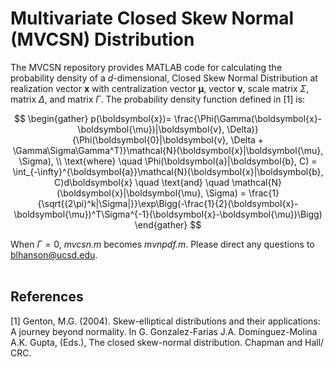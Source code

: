# Multivariate Closed Skew Normal (MVCSN) Distribution 
The MVCSN repository provides MATLAB code for calculating the probability density of a *d*-dimensional, Closed Skew Normal Distribution at realization vector $\boldsymbol{x}$ with centralization vector $\boldsymbol{\mu}$, vector $\boldsymbol{v}$, scale matrix $\Sigma$, matrix $\Delta$, and matrix $\Gamma$. The probability density function defined in [1] is:  <br>

$$
\begin{gather}
    p(\boldsymbol{x})= \frac{\Phi(\Gamma(\boldsymbol{x}-\boldsymbol{\mu})|\boldsymbol{v}, \Delta)}{\Phi(\boldsymbol{0}|\boldsymbol{v}, \Delta + \Gamma\Sigma\Gamma^T)}\mathcal{N}(\boldsymbol{x}|\boldsymbol{\mu}, \Sigma),
    \\ 
    \text{where} \quad \Phi(\boldsymbol{a}|\boldsymbol{b}, C) = \int_{-\infty}^{\boldsymbol{a}}\mathcal{N}(\boldsymbol{x}|\boldsymbol{b}, C)d\boldsymbol{x} \quad \text{and} \quad \mathcal{N}(\boldsymbol{x}|\boldsymbol{\mu}, \Sigma) = \frac{1}{\sqrt{(2\pi)^k|\Sigma|}}\exp\Bigg(-\frac{1}{2}(\boldsymbol{x}-\boldsymbol{\mu})^T\Sigma^{-1}(\boldsymbol{x}-\boldsymbol{\mu})\Bigg)
\end{gather}
$$

When $\Gamma = 0$, *mvcsn.m* becomes *mvnpdf.m*. Please direct any questions to blhanson@ucsd.edu. <br><br>

## References
[1] Genton, M.G. (2004). Skew-elliptical distributions and their applications: A journey beyond normality. In G. Gonzalez-Farias J.A. Domínguez-Molina A.K. Gupta, (Eds.), The closed skew-normal distribution. Chapman and Hall/ CRC. 
